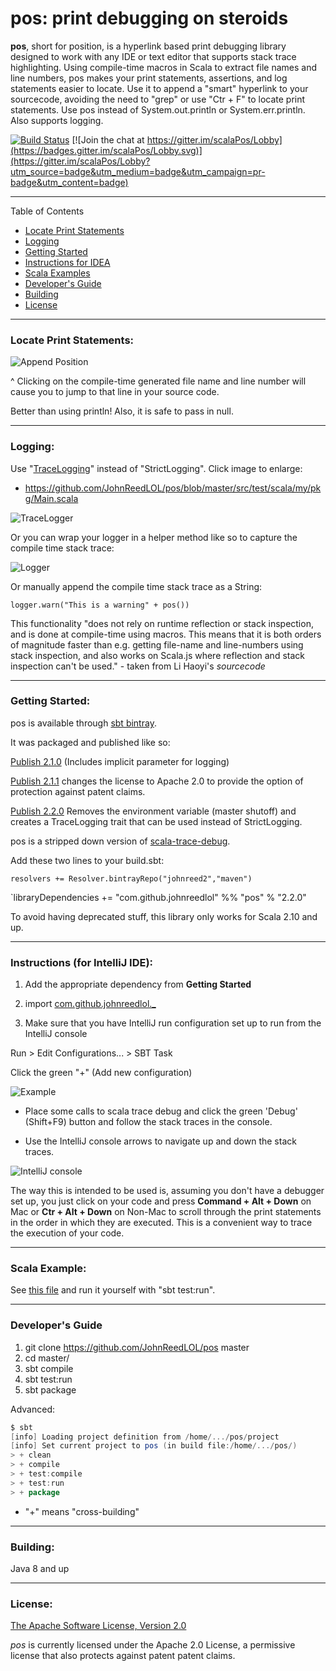 # pos: print debugging on steroids

**pos**, short for position, is a hyperlink based print debugging library designed to work with any IDE or text editor that supports stack trace highlighting. Using compile-time macros in Scala to extract file names and line numbers, pos makes your print statements, assertions, and log statements easier to locate. Use it to append a "smart" hyperlink to your sourcecode, avoiding the need to "grep" or use "Ctr + F" to locate print statements. Use pos instead of System.out.println or System.err.println. Also supports logging.

[![Build Status](https://travis-ci.com/JohnReedLOL/pos.svg?branch=master)](https://travis-ci.com/JohnReedLOL/pos) [![Join the chat at https://gitter.im/scalaPos/Lobby](https://badges.gitter.im/scalaPos/Lobby.svg)](https://gitter.im/scalaPos/Lobby?utm_source=badge&utm_medium=badge&utm_campaign=pr-badge&utm_content=badge)

____________________________________________________________________________________________________________________

Table of Contents

* <a href="#Locate-Print-Statements">Locate Print Statements</a>
* <a href="#Logging">Logging</a>
* <a href="#Getting-Started">Getting Started</a>
* <a href="#Instructions">Instructions for IDEA</a>
* <a href="#Scala-Examples">Scala Examples</a>
* <a href="#Developers-Guide">Developer's Guide</a>
* <a href="#Building">Building</a>
* <a href="#License">License</a>

____________________________________________________________________________________________________________________


<a name="Locate-Print-Statements"></a>

### Locate Print Statements:

![Append Position](https://i.imgur.com/Mf9zST9.png)

^ Clicking on the compile-time generated file name and line number will cause you to jump to that line in your source code.

Better than using println! Also, it is safe to pass in null.

____________________________________________________________________________________________________________________

<a name="Logging"></a>

### Logging:

Use "[TraceLogging](https://github.com/JohnReedLOL/pos/blob/master/src/main/scala/com/github/johnreedlol/logging/TraceLogging.scala)" instead of "StrictLogging". Click image to enlarge: 
- https://github.com/JohnReedLOL/pos/blob/master/src/test/scala/my/pkg/Main.scala 

![TraceLogger](https://i.imgur.com/pG3s3hI.png)

Or you can wrap your logger in a helper method like so to capture the compile time stack trace:

![Logger](https://i.imgur.com/wkXxbCd.png)

Or manually append the compile time stack trace as a String:

`logger.warn("This is a warning" + pos())`

This functionality "does not rely on runtime reflection or stack inspection, and is done at compile-time using macros. This means that it is both orders of magnitude faster than e.g. getting file-name and line-numbers using stack inspection, and also works on Scala.js where reflection and stack inspection can't be used." - taken from Li Haoyi's *sourcecode*

____________________________________________________________________________________________________________________

<a name="Getting-Started"></a>

### Getting Started:

pos is available through [sbt bintray](https://bintray.com/johnreed2/maven/pos).

It was packaged and published like so:

[Publish 2.1.0](https://gist.githubusercontent.com/JohnReedLOL/70f1e17a9ceb338140b27cd90eb78841/raw/b129b8425080f8f33152ef4edd938c775f7c210a/publish-2.1.0.txt) (Includes implicit parameter for logging)

[Publish 2.1.1](https://gist.github.com/JohnReedLOL/949ae6dd7e3186fe00f612790a19d7e7) changes the license to Apache 2.0 to provide the option of protection against patent claims.

[Publish 2.2.0](https://github.com/sbt/sbt-bintray/issues/164)
Removes the environment variable (master shutoff) and creates a TraceLogging trait that can be used instead of StrictLogging.

pos is a stripped down version of [scala-trace-debug](https://github.com/JohnReedLOL/scala-trace-debug).

Add these two lines to your build.sbt:

`resolvers += Resolver.bintrayRepo("johnreed2","maven")`

`libraryDependencies += "com.github.johnreedlol" %% "pos" % "2.2.0"

To avoid having deprecated stuff, this library only works for Scala 2.10 and up.
____________________________________________________________________________________________________________________

<a name="Instructions"></a>

### Instructions (for IntelliJ IDE):

1. Add the appropriate dependency from **Getting Started**

2. import [com.github.johnreedlol._](src/main/scala/com/github/johnreedlol/package.scala)

3. Make sure that you have IntelliJ run configuration set up to run from the IntelliJ console

Run > Edit Configurations... > SBT Task

Click the green "+" (Add new configuration)

![Example](https://i.imgur.com/hQsYPDW.png)

- Place some calls to scala trace debug and click the green 'Debug' (Shift+F9) button and follow the stack traces in the console. 
 
- Use the IntelliJ console arrows to navigate up and down the stack traces.

![IntelliJ console](https://i.imgur.com/0reDRBO.png)

The way this is intended to be used is, assuming you don't have a debugger set up, you just click on your code and press **Command + Alt + Down** on Mac or **Ctr + Alt + Down** on Non-Mac to scroll through the print statements in the order in which they are executed. This is a convenient way to trace the execution of your code.

____________________________________________________________________________________________________________________

<a name="Scala-Examples"></a>

### Scala Example:

See [this file](src/test/scala/my/pkg/Main.scala) and run it yourself with "sbt test:run".

____________________________________________________________________________________________________________________

### Developer's Guide

<a name="Developers-Guide"></a>

1. git clone https://github.com/JohnReedLOL/pos master
2. cd master/
3. sbt compile
4. sbt test:run
5. sbt package

Advanced: 
```scala
$ sbt
[info] Loading project definition from /home/.../pos/project
[info] Set current project to pos (in build file:/home/.../pos/)
> + clean
> + compile
> + test:compile
> + test:run
> + package
```

* "+" means "cross-building"

____________________________________________________________________________________________________________________

<a name="Building"></a>

### Building:

Java 8 and up

____________________________________________________________________________________________________________________

<a name="License"></a>

### License:

[The Apache Software License, Version 2.0](http://www.apache.org/licenses/LICENSE-2.0.txt)

*pos* is currently licensed under the Apache 2.0 License, a permissive license that also protects against patent patent claims.

